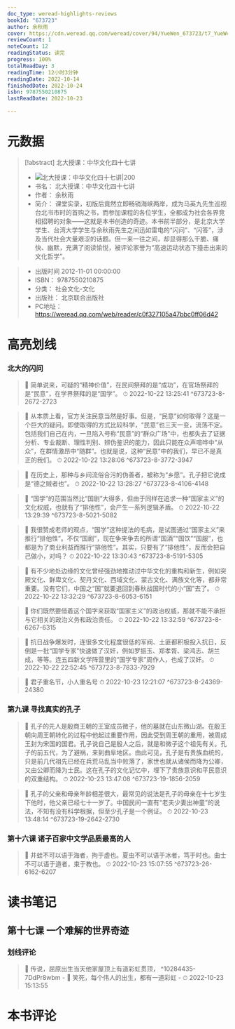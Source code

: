 ```yaml
---
doc_type: weread-highlights-reviews
bookId: "673723"
author: 余秋雨
cover: https://cdn.weread.qq.com/weread/cover/94/YueWen_673723/t7_YueWen_673723.jpg
reviewCount: 1
noteCount: 12
readingStatus: 读完
progress: 100%
totalReadDay: 3
readingTime: 12小时3分钟
readingDate: 2022-10-14
finishedDate: 2022-10-24
isbn: 9787550210875
lastReadDate: 2022-10-23

---
```

# 元数据
> [!abstract] 北大授课：中华文化四十七讲
> - ![ 北大授课：中华文化四十七讲|200](https://cdn.weread.qq.com/weread/cover/94/YueWen_673723/t7_YueWen_673723.jpg)
> - 书名： 北大授课：中华文化四十七讲
> - 作者： 余秋雨
> - 简介：     课堂实录，初版后竟然立即畅销海峡两岸，成为马英九先生巡视台北书市时的首购之书，而参加课程的各位学生，全都成为社会各界竞相招聘的对象——这就是本书创造的奇迹。本书前半部分，是北京大学学生、台湾大学学生与余秋雨先生之间迅如雷电的“闪问”、“闪答”，涉及当代社会大量艰涩的话题。但一来一往之间，却显得那么干脆、痛快、幽默，充满了阅读愉悦，被评论家誉为“高速运动状态下撞击出来的文化哲学”。

> - 出版时间 2012-11-01 00:00:00
> - ISBN： 9787550210875
> - 分类： 社会文化-文化
> - 出版社： 北京联合出版社
> - PC地址：https://weread.qq.com/web/reader/c0f327105a47bbc0ff06d42

# 高亮划线

### 北大的闪问

> 📌 简单说来，可疑的“精神价值”，在民间祭拜的是“成功”，在官场祭拜的是“民意”，在学界祭拜的是“国学”。 
> ⏱ 2022-10-22 13:25:41 ^673723-8-2672-2723

> 📌 从本质上看，官方关注民意当然是好事。但是，“民意”如何取得？这是一个巨大的疑问。即使取得的方式比较科学，“民意”也三天一变，流荡不定。包括我们自己在内，一旦陷入号称“民意”的“群众广场”中，也都失去了证据分析、专业裁断、理性判别、辨伪鉴识的能力，因此只能在众声喧哗中“从众”，在群情激昂中“随群”。也就是说，这种“民意”中的我们，早已不是真正的我们。 
> ⏱ 2022-10-22 13:28:06 ^673723-8-3772-3947

> 📌 在历史上，那种与乡间流俗合污的伪善者，被称为“乡愿”。孔子把它说成是“德之贼者也”。 
> ⏱ 2022-10-22 13:28:27 ^673723-8-4106-4148

> 📌 “国学”的范围当然比“国剧”大得多，但由于同样在追求一种“国家主义”的文化权威，也就有了“排他性”，会产生一系列逻辑矛盾。 
> ⏱ 2022-10-22 13:29:39 ^673723-8-5021-5082

> 📌 我很赞成老师的观点，“国学”这种提法的毛病，是试图通过“国家主义”来推行“排他性”。不仅“国剧”，现在争来争去的所谓“国酒”“国饮”“国服”，也都是为了商业利益而推行“排他性”。其实，只要有了“排他性”，反而会把自己做小，对吗？ 
> ⏱ 2022-10-22 13:30:43 ^673723-8-5191-5305

> 📌 有不少地处边缘的文化曾经强劲地推动过中华文化的重构和新生，例如突厥文化、鲜卑文化、契丹文化、西域文化、蒙古文化、满族文化等，都非常重要。没有它们，中国之“国”就要退回到春秋战国时代的小“国”去了。 
> ⏱ 2022-10-22 13:32:29 ^673723-8-6053-6151

> 📌 你们既然要借着这个国字来获取“国家主义”的政治权威，那就不能不承担与它相关的政治义务和政治责任。 
> ⏱ 2022-10-22 13:32:59 ^673723-8-6267-6315

> 📌 抗日战争爆发时，连很多文化程度很低的军阀、土匪都积极投入抗日，反倒是一批“国学专家”快速做了汉奸，例如罗振玉、郑孝胥、梁鸿志、胡兰成，等等。连五四新文学阵营里的“国学专家”周作人，也成了汉奸。 
> ⏱ 2022-10-22 22:52:45 ^673723-8-7833-7929

> 📌 君子重名节，小人重名号 
> ⏱ 2022-10-23 12:21:07 ^673723-8-24369-24380

### 第九课 寻找真实的孔子

> 📌 孔子的先人是殷商王朝的王室成员微子，他的墓就在山东微山湖。在殷王朝向周王朝转化的过程中他起过重要作用，因此受到周王朝的重用，被周成王封为宋国的国君。孔子说自己是殷人之后，就是和微子这个祖先有关。孔子的前五代，为了避祸，来到曲阜地区。由此可见，孔子是有贵族血统的，只是前几代祖先已经在兵荒马乱当中败落了，家世也就从诸侯而降为公卿，又由公卿而降为士民。这在孔子的文化记忆中，埋下了贵族意识和平民意识的双重结构。 
> ⏱ 2022-10-23 13:47:08 ^673723-19-1856-2059

> 📌 孔子的父亲和母亲年龄相差很大，最常见的说法是孔子的母亲在十七岁生下他时，他父亲已经七十一岁了。中国民间一直有“老夫少妻出神童”的说法，不知有没有科学根据，但至少孔子是一个例证。 
> ⏱ 2022-10-23 13:48:14 ^673723-19-2642-2730

### 第十六课 诸子百家中文学品质最高的人

> 📌 井蛙不可以语于海者，拘于虚也。夏虫不可以语于冰者，笃于时也。曲士不可以语于道者，束于教也。 
> ⏱ 2022-10-23 15:07:55 ^673723-26-6162-6207

# 读书笔记

## 第十七课 一个难解的世界奇迹

### 划线评论
> 📌 传说，屈原出生当天他家屋顶上有道彩虹贯顶，  ^10284435-7DdPr8wbm
    - 💭 笑死，每个伟人的出生，都有一道彩虹
    - ⏱ 2022-10-23 15:13:55
   
# 本书评论
